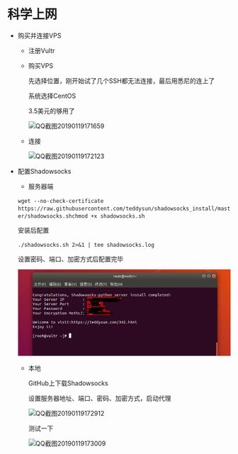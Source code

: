 # 科学上网

* 购买并连接VPS

  * 注册Vultr

  * 购买VPS

    先选择位置，刚开始试了几个SSH都无法连接，最后用悉尼的连上了

    系统选择CentOS

    3.5美元的够用了

    ​![QQ截图20190119171659](D:\Ai\AiDaiP.github.io\images\科学上网\QQ截图20190119171659.png)

  * 连接

    ![QQ截图20190119172123](D:\Ai\AiDaiP.github.io\images\科学上网\QQ截图20190119172123.png)

* 配置Shadowsocks

  * 服务器端

  `wget --no-check-certificate https://raw.githubusercontent.com/teddysun/shadowsocks_install/master/shadowsocks.shchmod +x shadowsocks.sh`

  安装后配置

  `./shadowsocks.sh 2>&1 | tee shadowsocks.log`

  设置密码、端口、加密方式后配置完毕

  ![20190119164904](https://github.com/AiDaiP/AiDaiP.github.io/blob/master/images/%E7%A7%91%E5%AD%A6%E4%B8%8A%E7%BD%91/QQ%E6%88%AA%E5%9B%BE20190119164904.png)

  * 本地

    GitHub上下载Shadowsocks

    设置服务器地址、端口、密码、加密方式，启动代理

    ![QQ截图20190119172912](D:\Ai\AiDaiP.github.io\images\科学上网\QQ截图20190119172912.png)

    测试一下

    ![QQ截图20190119173009](D:\Ai\AiDaiP.github.io\images\科学上网\QQ截图20190119173009.png)

    

